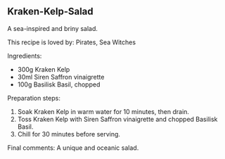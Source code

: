 ## Kraken-Kelp-Salad
A sea-inspired and briny salad.

This recipe is loved by: Pirates, Sea Witches

Ingredients:

* 300g Kraken Kelp
* 30ml Siren Saffron vinaigrette
* 100g Basilisk Basil, chopped

Preparation steps:

1. Soak Kraken Kelp in warm water for 10 minutes, then drain.
2. Toss Kraken Kelp with Siren Saffron vinaigrette and chopped Basilisk Basil.
3. Chill for 30 minutes before serving.

Final comments: A unique and oceanic salad.

